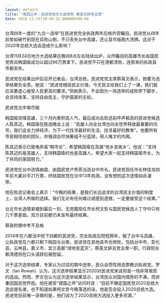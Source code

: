 ```yaml
---
layout: default
title: "德国之声：民进党地方大选惨败 蔡英文辞党主席"
date: 2018-11-25T10:49:22.000000+00:00
---
```


台湾四年一度的“九合一选举”在民进党完全执政两年后格外受瞩目。民进党从四年前势如破竹到现在兵败山倒，不只丢失台中高雄，还让县市版图大洗牌。这对于2020年总统大选会造成什么影响？

台湾11月24日地方大选结果在晚间8点左右陆续出炉，众所瞩目的高雄市长由国民党奇兵韩国瑜成功以超过66万票拿下。民进党不只在港都溃败，连原来的执政县市都丢失。

民进党在结果出炉后召开记者会。台湾总统，民进党党主席蔡英文表示，她要为选举结果负全责。她说：“民进党相信民主价值，今天民主给我们上了一课，我们就应该要虚心接受人民更高的要求。”但她表示，不会因为一场选举的成败停下脚步，会坚持改革，坚持自由民主，守护国家的主权。

民进党北中南尽输

韩国瑜空降高雄，三个月内累积高人气，最后成功击败选前呼声极高的民进党候选人陈其迈。韩国瑜在胜选晚会上说：“高雄人向全台湾也向全世界释放最重要的讯号，我们会全力拼经济，为下一代找寻最好的生活，找寻最好的教育”。他要所有市民相信他的团队，并强调会尽快筹组不分蓝绿，用人唯才的内阁。

陈其迈表示已致电恭喜“韩市长”，希望韩国瑜在高雄“他乡变故乡”。他说：“支持陈其迈的是高雄人，支持韩国瑜的也是高雄人，希望大家一起支持韩国瑜市长，为了共同的家园努力。”

民进党在台中选情崩盘，由国民党卢秀燕当选台中市长。民进党现任市长林佳龙四年前大赢对手21万票，终结国民党在台中13年执政。没有想到这次选情如此凄惨。

他在败选记者会上表示：“今晚的结果，是我们长远追求的台湾民主价值的制度上，台湾人所做的选择。我们无论有任何难过或感到遗憾，一定要接受这个结果。”

台北市长选情紧绷到最后一刻，无党籍现任市长柯文哲与国民党候选人丁守中只有几千票差距。双方目前都仍未宣布最终结果。

蔡政府期中考不及格

2014年在六都当中抢下四都的民进党，完全执政后短短两年，输了台中与高雄，让执政党在六都只剩下桃园与台南，民进党在其他县市也惨败，包括台中市，彰化县，云林县，嘉义市，宜兰县都“绿地变蓝天”。蔡英文辞去党主席一职。行政院长赖清德则在口头请辞后被慰留。

对于这次选举结果，专家认为过往的期中选举，民众会惯性用选票教训执政党。罗文（Ian Rowan）认为，这次选举结果显示2020对民进党来说将是一场非常艰苦的选战。然而，罗文也认为这次选举结果显示，台湾民众对国内情势的不满，而非重回国民党怀抱。他在接受“德国之声”访问时说：“目前不确定国民党2020总统大选会提名谁，也不知道如果柯文哲今晚落选的话，他是否会投入2020总统大选。民进党目前唯一该做的是，他们该为了2020总统大选投入更多资源。”


